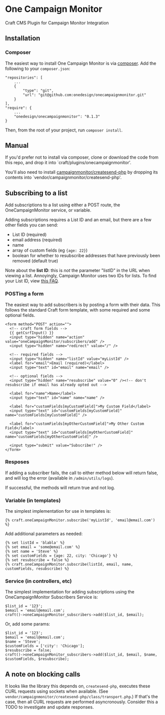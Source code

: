 # One Campaign Monitor

Craft CMS Plugin for Campaign Monitor Integration

## Installation

### Composer

The easiest way to install One Campaign Monitor is via [composer](https://getcomposer.org). Add the following to your `composer.json`:

```
"repositories": [
    ...
    {
        "type": "git",
        "url": "git@github.com:onedesign/onecampaignmonitor.git"
    }
],
"require": {
    ...
    "onedesign/onecampaignmonitor": "0.1.3"
}
```

Then, from the root of your project, run `composer install`.

## Manual

If you'd prefer not to install via composer, clone or download the code from this repo, and drop it into `craft/plugins/onecampaignmonitor'.

You'll also need to install [campaignmonitor/createsend-php](https://github.com/campaignmonitor/createsend-php) by dropping its contents into `vendor/campaignmonitor/createsend-php'.

## Subscribing to a list

Add subscriptions to a list using either a POST route, the OneCampaignMonitor service, or variable.

Adding subscriptions requires a List ID and an email, but there are a few other fields you can send:

* List ID (required)
* email address (required)
* name
* array of custom fields (eg `{age: 22}`)
* boolean for whether to resubscribe addresses that have previously been removed (default true)

Note about the **list ID**: this is _not_ the parameter "listID" in the URL when viewing a list. Annoyingly, Campaign Monitor uses two IDs for lists. To find your List ID, view [this FAQ](https://createform.com/support/campaignmonitor-list).

### POSTing a form

The easiest way to add subscribers is by posting a form with their data. This follows the standard Craft form template, with some required and some optional fields.

```
<form method="POST" action="">
  <!-- craft form fields -->
  {{ getCsrfInput() }}
  <input type="hidden" name="action" value="oneCampaignMonitor/subscribers/add" />
  <input type="hidden" name="redirect" value="/" />

  <!-- required fields -->
  <input type="hidden" name="listId" value="myListId" />
  <label for="email">Email (required)</label>
  <input type="text" id="email" name="email" />

  <!-- optional fields -->
  <input type="hidden" name="resubscribe" value="0" /><!-- don't resubscribe if email has already opted out -->

  <label for="name">Name</label>
  <input type="text" id="name" name="name" />

  <label for="customFields[myCustomField]">My Custom Field</label>
  <input type="text" id="customFields[myCustomField]" name="customFields[myCustomField]" />

  <label for="customFields[myOtherCustomField]">My Other Custom Field</label>
  <input type="text" id="customFields[myOtherCustomField]" name="customFields[myOtherCustomField]" />

  <input type="submit" value="Subscribe!" />
</form>
```

### Resposes

If adding a subscriber fails, the call to either method below will return false, and will log the error (available in `/admin/utils/logs`).

If successful, the methods will return true and not log.

### Variable (in templates)

The simplest implementation for use in templates is:

```
{% craft.oneCampaignMonitor.subscribe('myListId', 'email@email.com') %}
```

Add additional parameters as needed:

```
{% set listId = 'blabla' %}
{% set email = 'some@email.com' %}
{% set name = 'Steve' %}
{% set customFields = {age: 22, city: 'Chicago'} %}
{% set resubscribe = false %}
{% craft.oneCampaignMonitor.subscribe(listId, email, name, customFields, resubscribe) %}
```

### Service (in controllers, etc)

The simplest implementation for adding subscriptions using the OneCampaignMonitor Subscribers Service is:

```
$list_id = '123';
$email = 'email@email.com';
craft()->oneCampaignMonitor_subscribers->add($list_id, $email);
```

Or, add some params:

```
$list_id = '123';
$email = 'email@email.com';
$name = 'Steve';
$customFields = ['city': 'Chicago'];
$resubscribe = false;
craft()->oneCampaignMonitor_subscribers->add($list_id, $email, $name, $customFields, $resubscribe);
```

## A note on blocking calls

It looks like the library this depends on, `createsend-php`, executes these CURL requests using sockets when available. (See `vendor/campaignmonitor/createsend-php/class/transport.php`.) If that's the case, then all CURL requests are performed asyncronously. Consider this a TODO to investigate and update responses.
